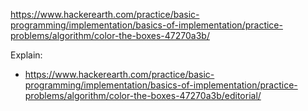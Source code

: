 https://www.hackerearth.com/practice/basic-programming/implementation/basics-of-implementation/practice-problems/algorithm/color-the-boxes-47270a3b/

Explain:

- https://www.hackerearth.com/practice/basic-programming/implementation/basics-of-implementation/practice-problems/algorithm/color-the-boxes-47270a3b/editorial/
